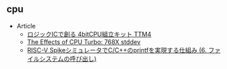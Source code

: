 ## cpu

+ Article
    + [ロジックICで創る 4bitCPU組立キット TTM4](https://www.switch-science.com/catalog/3915/)
    + [The Effects of CPU Turbo: 768X stddev](https://www.alexgallego.org/perf/compiler/explorer/flatbuffers/smf/2018/06/30/effects-cpu-turbo.html)
    + [RISC-V SpikeシミュレータでC/C++のprintfを実現する仕組み (6. ファイルシステムの呼び出し)](http://msyksphinz.hatenablog.com/entry/2018/07/24/040000)
